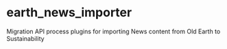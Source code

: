 # earth_news_importer
Migration API process plugins for importing News content from Old Earth to Sustainability
